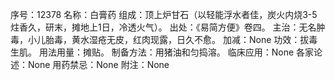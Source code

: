 序号：12378
名称：白膏药
组成：顶上炉甘石（以轻能浮水者佳，炭火内烧3-5炷香久，研末，摊地上1日，冷透火气）。
出处：《易简方便》卷四。
主治：无名肿毒，小儿胎毒，黄水湿疮无皮，红肉现露，日久不愈。
加减：None
功效：拔毒生肌。
用法用量：摊贴。
制备方法：用猪油和匀捣溶。
临床应用：None
各家论述：None
用药禁忌：None
附注：None
